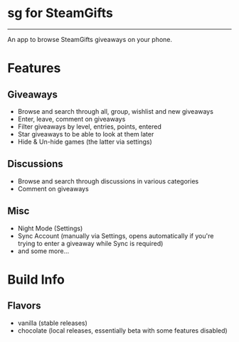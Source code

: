 # sg for SteamGifts

---

An app to browse SteamGifts giveaways on your phone.

# Features
## Giveaways
- Browse and search through all, group, wishlist and new giveaways
- Enter, leave, comment on giveaways
- Filter giveaways by level, entries, points, entered
- Star giveaways to be able to look at them later
- Hide & Un-hide games (the latter via settings)

## Discussions
- Browse and search through discussions in various categories
- Comment on giveaways

## Misc
- Night Mode (Settings)
- Sync Account (manually via Settings, opens automatically if you're trying to enter a giveaway while Sync is required)
- and some more...

# Build Info
## Flavors
- vanilla (stable releases)
- chocolate (local releases, essentially beta with some features disabled)
